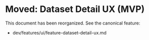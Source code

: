 # Moved: Dataset Detail UX (MVP)

This document has been reorganized. See the canonical feature:
- dev/features/ui/feature-dataset-detail-ux.md

